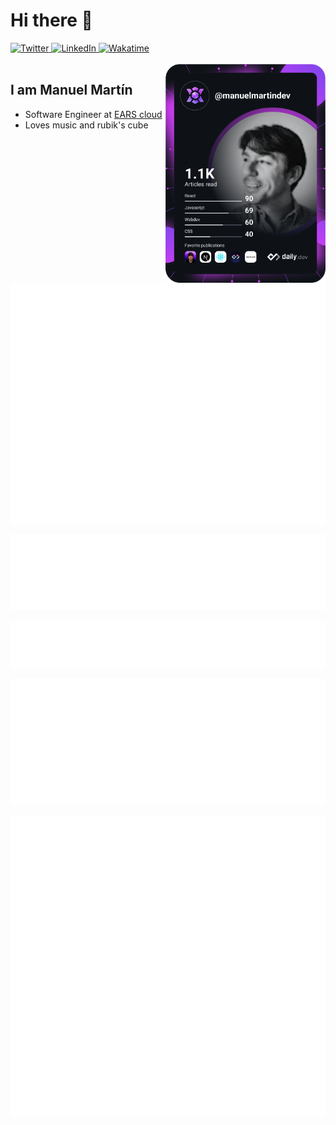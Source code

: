 # Hi there 👋

<div align="left">
  <a href="https://twitter.com/ManuelMartinDia">
    <img
      src="https://img.shields.io/twitter/follow/ManuelMartinDia?label=Twitter&logo=twitter&style=flat-square&color=1da1f2&logoColor=ffffff"
      alt="Twitter"
    />
  </a>
  <a href="https://www.linkedin.com/in/manuel-martin-developer/">
    <img
      src="https://img.shields.io/static/v1?logo=linkedin&style=flat-square&color=0072b1&label=LinkedIn&message=%E2%98%86"
      alt="LinkedIn"
    />
  </a>
  <a href="https://wakatime.com/@8020e9ee-e306-42d1-badf-114217fce27c">
    <img
    src="https://wakatime.com/badge/user/8020e9ee-e306-42d1-badf-114217fce27c.svg?style=flat-square&color=007acc&label=Wakatime&logo=wakatime&logoColor=ffffff"
      alt="Wakatime"
    />
  </a>
  <br/><br/>
    <a href="https://api.daily.dev/get?r=manuelmartindev" target="_blank">
    <img
      width="256"
      align="right"
      src="https://raw.githubusercontent.com/manuelmartin-developer/manuelmartin-developer/devcard/devcard.svg"
    />
  </a>
</div>

## I am Manuel Martín

- Software Engineer at [EARS cloud](https://earscloud.io/)
- Loves music and rubik's cube
  <br/><br/>

<!-- Github metrics -->

![Metrics](https://raw.githubusercontent.com/manuelmartin-developer/manuelmartin-developer/main/github-metrics.svg)
<br/>

![Habits](https://raw.githubusercontent.com/manuelmartin-developer/manuelmartin-developer/main/habits.svg)
<br/>

![Follow](https://raw.githubusercontent.com/manuelmartin-developer/manuelmartin-developer/main/follow.svg)
<br/>

![Archievements](https://raw.githubusercontent.com/manuelmartin-developer/manuelmartin-developer/main/achievements.svg)
<br/>

![PageSpeed](https://raw.githubusercontent.com/manuelmartin-developer/manuelmartin-developer/main/pagespeed.svg)
